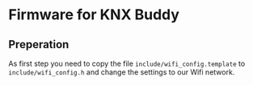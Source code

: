 # Firmware for KNX Buddy

## Preperation

As first step you need to copy the file ```include/wifi_config.template``` to ```include/wifi_config.h```
and change the settings to our Wifi network.
